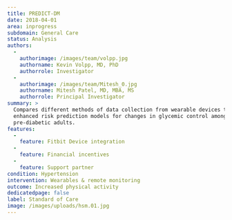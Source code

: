 ```yaml
---
title: PREDICT-DM
date: 2018-04-01
area: inprogress
subdomain: General Care
status: Analysis
authors:
  - 
    authorimage: /images/team/volpp.jpg
    authorname: Kevin Volpp, MD, PhD
    authorrole: Investigator
  - 
    authorimage: /images/team/Mitesh_0.jpg
    authorname: Mitesh Patel, MD, MBA, MS
    authorrole: Principal Investigator
summary: >
  Compares different methods of data collection from wearable devices to develop
  enhanced risk prediction models for changes in glycemic control among
  pre-diabetic adults.
features:
  - 
    feature: Fitbit Device integration
  - 
    feature: Financial incentives
  - 
    feature: Support partner
condition: Hypertension
intervention: Wearables & remote monitoring
outcome: Increased physical activity
dedicatedpage: false
label: Standard of Care 
image: /images/uploads/hsm.01.jpg
---
```

